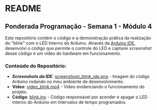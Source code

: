 # README

## Ponderada Programação - Semana 1 - Módulo 4
Este repositório contém o código e a demonstração prática da realização do "blink" com o LED Interno do Arduino. Através da [Arduino IDE](https://www.arduino.cc/en/software), desenvolvi o código que permite o controle do LED e capturei *screenshot* desse código e um vídeo do hardware em funcionamento.

### Conteúdo do Repositório:
- ***Screenshots da IDE***: [screenshoot_blink_ide.png](screenshot_ide_blink.png) - Imagem do código Arduino rodando no meu ambiente de desenvolvimento.
- **Vídeo**: [video_blink.mp4](video_blink.mp4) - Vídeo evidenciando o funcionamento do projeto.
- **Código**: [blink.ino](blink.ino) - Código responsável por acender e apagar o LED interno do Arduino em intervalos de tempo programados.
